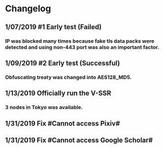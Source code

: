# Changelog
## 1/07/2019    #1 Early test (Failed) 
### IP was blocked many times because fake tls data packs were detected and using non-443 port was also an important factor.
## 1/09/2019    #2 Early test (Successful)  
### Obfuscating treaty was changed into AES128_MD5.
## 1/13/2019    Officially run the V-SSR 
### 3 nodes in Tokyo was available.
## 1/31/2019    Fix #Cannot access Pixiv#   
## 1/31/2019    Fix #Cannot access Google Scholar#  
